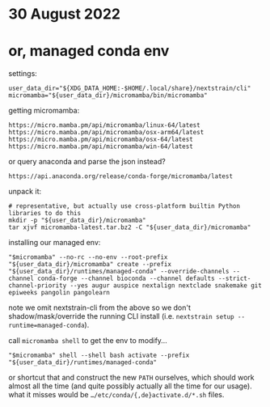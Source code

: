 # 30 August 2022
# or, managed conda env

settings:

    user_data_dir="${XDG_DATA_HOME:-$HOME/.local/share}/nextstrain/cli"
    micromamba="${user_data_dir}/micromamba/bin/micromamba"

getting micromamba:

    https://micro.mamba.pm/api/micromamba/linux-64/latest
    https://micro.mamba.pm/api/micromamba/osx-arm64/latest
    https://micro.mamba.pm/api/micromamba/osx-64/latest
    https://micro.mamba.pm/api/micromamba/win-64/latest

or query anaconda and parse the json instead?

    https://api.anaconda.org/release/conda-forge/micromamba/latest

unpack it:

    # representative, but actually use cross-platform builtin Python libraries to do this
    mkdir -p "${user_data_dir}/micromamba"
    tar xjvf micromamba-latest.tar.bz2 -C "${user_data_dir}/micromamba"

installing our managed env:

    "$micromamba" --no-rc --no-env --root-prefix "${user_data_dir}/micromamba" create --prefix "${user_data_dir}/runtimes/managed-conda" --override-channels --channel conda-forge --channel bioconda --channel defaults --strict-channel-priority --yes augur auspice nextalign nextclade snakemake git epiweeks pangolin pangolearn

note we omit nextstrain-cli from the above so we don't shadow/mask/override the
running CLI install (i.e. `nextstrain setup --runtime=managed-conda`).

call `micromamba shell` to get the env to modify…

    "$micromamba" shell --shell bash activate --prefix "${user_data_dir}/runtimes/managed-conda"

or shortcut that and construct the new `PATH` ourselves, which should work
almost all the time (and quite possibly actually all the time for our usage).
what it misses would be `…/etc/conda/{,de}activate.d/*.sh` files.
